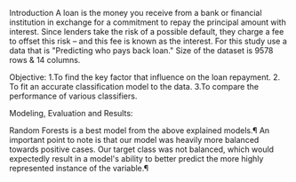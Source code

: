 Introduction 
     A loan is the money you receive from a bank or financial institution in exchange for a commitment to repay the principal amount with interest. Since lenders take the risk of a possible default, they charge a fee to offset this risk – and this fee is known as the interest.
For this study use a data  that is "Predicting who pays back loan." Size of the dataset is 9578 rows & 14 columns.

Objective:
    1.To find the key factor that influence on the loan repayment.
    2. To fit an accurate classification model to the data.
    3.To compare the performance of various classifiers.

Modeling, Evaluation and Results:

Random Forests is a best model from the above explained models.¶
An important point to note is that our model was heavily more balanced towards positive cases. Our target class was not balanced, which would expectedly result in a model's ability to better predict the more highly represented instance of the variable.¶
